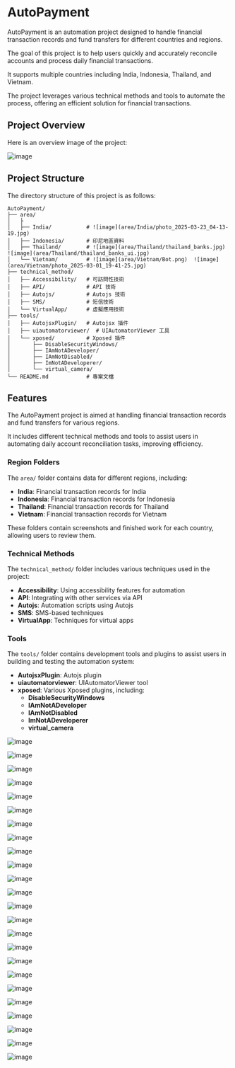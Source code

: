  
# AutoPayment

AutoPayment is an automation project designed to handle financial transaction records and fund transfers for different countries and regions.

The goal of this project is to help users quickly and accurately reconcile accounts and process daily financial transactions.

It supports multiple countries including India, Indonesia, Thailand, and Vietnam. 

The project leverages various technical methods and tools to automate the process, offering an efficient solution for financial transactions.

## Project Overview

Here is an overview image of the project:

![image](area/secondgrace_taiwan_girl_easy_1.jpg)


## Project Structure

The directory structure of this project is as follows:

```
AutoPayment/
├── area/
│   ├
│   ├── India/           # ![image](area/India/photo_2025-03-23_04-13-19.jpg)
│   ├── Indonesia/       # 印尼地區資料
│   ├── Thailand/        # ![image](area/Thailand/thailand_banks.jpg)  ![image](area/Thailand/thailand_banks_ui.jpg)
│   └── Vietnam/         # ![image](area/Vietnam/Bot.png)  ![image](area/Vietnam/photo_2025-03-01_19-41-25.jpg)
├── technical_method/
│   ├── Accessibility/   # 可訪問性技術
│   ├── API/             # API 技術
│   ├── Autojs/          # Autojs 技術
│   ├── SMS/             # 短信技術
│   └── VirtualApp/      # 虛擬應用技術
├── tools/
│   ├── AutojsxPlugin/   # Autojsx 插件
│   ├── uiautomatorviewer/  # UIAutomatorViewer 工具
│   └── xposed/          # Xposed 插件
│       ├── DisableSecurityWindows/
│       ├── IAmNotADeveloper/
│       ├── IAmNotDisabled/
│       ├── ImNotADeveloperer/
│       └── virtual_camera/
└── README.md            # 專案文檔
```

## Features

The AutoPayment project is aimed at handling financial transaction records and fund transfers for various regions.

It includes different technical methods and tools to assist users in automating daily account reconciliation tasks, improving efficiency.

### Region Folders

The `area/` folder contains data for different regions, including:
- **India**: Financial transaction records for India
- **Indonesia**: Financial transaction records for Indonesia
- **Thailand**: Financial transaction records for Thailand
- **Vietnam**: Financial transaction records for Vietnam

These folders contain screenshots and finished work for each country, allowing users to review them.

### Technical Methods

The `technical_method/` folder includes various techniques used in the project:
- **Accessibility**: Using accessibility features for automation
- **API**: Integrating with other services via API
- **Autojs**: Automation scripts using Autojs
- **SMS**: SMS-based techniques
- **VirtualApp**: Techniques for virtual apps

### Tools

The `tools/` folder contains development tools and plugins to assist users in building and testing the automation system:
- **AutojsxPlugin**: Autojs plugin
- **uiautomatorviewer**: UIAutomatorViewer tool
- **xposed**: Various Xposed plugins, including:
  - **DisableSecurityWindows**
  - **IAmNotADeveloper**
  - **IAmNotDisabled**
  - **ImNotADeveloperer**
  - **virtual_camera**

![image](area/secondgrace_taiwan_girl_easy_2.jpg)

![image](area/secondgrace_taiwan_girl_easy_3.jpg)

![image](area/secondgrace_taiwan_girl_easy_4.jpg)

![image](area/secondgrace_taiwan_girl_easy_5.jpg)

![image](area/secondgrace_taiwan_girl_easy_6.jpg)


![image](area/secondgrace_taiwan_girl_easy_7.jpg)

![image](area/secondgrace_taiwan_girl_easy_8.jpg)

![image](area/secondgrace_taiwan_girl_easy_9.jpg)

![image](area/secondgrace_taiwan_girl_easy_10.jpg)

![image](area/secondgrace_taiwan_girl_easy_44.jpg)

![image](area/secondgrace_taiwan_girl_easy_45.jpg)

![image](area/secondgrace_taiwan_girl_easy_46.jpg)

![image](area/secondgrace_taiwan_girl_easy_47.jpg)

![image](area/secondgrace_taiwan_girl_easy_48.jpg)

![image](area/secondgrace_taiwan_girl_easy_49.jpg)

![image](area/secondgrace_taiwan_girl_easy_54.jpg)

![image](area/secondgrace_taiwan_girl_easy_71.jpg)

![image](area/secondgrace_taiwan_girl_easy_76.jpg)

![image](area/secondgrace_taiwan_girl_easy_77.jpg)

![image](area/secondgrace_taiwan_girl_easy_90.jpg)

![image](area/secondgrace_taiwan_girl_easy_134.jpg)

![image](area/secondgrace_taiwan_girl_easy_145.jpg)

![image](area/secondgrace_taiwan_girl_easy_153.jpg)

![image](area/secondgrace_taiwan_girl_easy_177.jpg)

